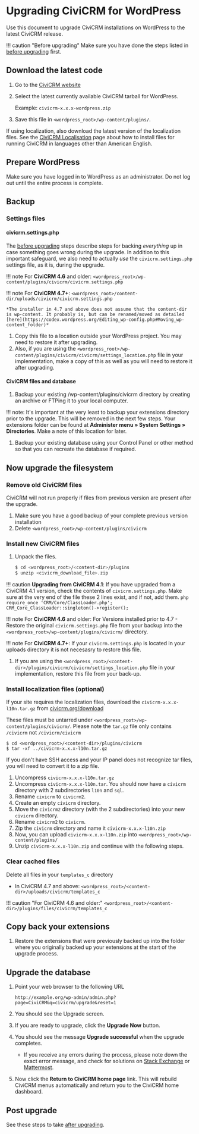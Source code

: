# Upgrading CiviCRM for WordPress

Use this document to upgrade CiviCRM installations on WordPress to the latest CiviCRM release.

!!! caution "Before upgrading"
    Make sure you have done the steps listed in [before upgrading](index.md#before-upgrading) first.

## Download the latest code

1. Go to the [CiviCRM website](https://civicrm.org/download)
1. Select the latest currently available CiviCRM tarball for WordPress.

    Example: `civicrm-x.x.x-wordpress.zip`
   
1. Save this file in `<wordpress_root>/wp-content/plugins/`.

If using localization, also download the latest version of the localization files. See the [CiviCRM Localisation](https://wiki.civicrm.org/confluence/display/CRMDOC/i18n+Administrator%27s+Guide%3A+Using+CiviCRM+in+your+own+language) page about how to install files for running CiviCRM in languages other than American English.


## Prepare WordPress

Make sure you have logged in to WordPress as an administrator. Do not log out until the entire process is complete.

## Backup
### Settings files
#### civicrm.settings.php

The [before upgrading](index.md#before-upgrading) steps describe steps for backing _everything_ up in case something goes wrong during the upgrade. In addition to this important safeguard, we also need to actually _use_ the `civicrm.settings.php` settings file, as it is, during the upgrade.

!!! note For **CiviCRM 4.6** and older:
    `<wordpress_root>/wp-content/plugins/civicrm/civicrm.settings.php`

!!! note For **CiviCRM 4.7+**:
    `<wordpress_root>/content-dir/uploads/civicrm/civicrm.settings.php`

    *The installer in 4.7 and above does not assume that the content-dir is wp-content. It probably is, but can be renamed/moved as detailed [here](https://codex.wordpress.org/Editing_wp-config.php#Moving_wp-content_folder)*
   
1. Copy this file to a location outside your WordPress project. You may need to restore it after upgrading.
1. Also, if you are using the `<wordpress_root>/wp-content/plugins/civicrm/civicrm/settings_location.php` file in your implementation, make a copy of this as well as you will need to restore it after upgrading.

#### CiviCRM files and database
1. Backup your existing <wordpress>/wp-content/plugins/civicrm directory by creating an archive or FTPing it to your local computer.

!!! note: It's important at the very least to backup your extensions directory prior to the upgrade. This will be removed in the next few steps. Your extensions folder can be found at **Administer menu » System Settings » Directories**. Make a note of this location for later.

1. Backup your existing database using your Control Panel or other method so that you can recreate the database if required.

## Now upgrade the filesystem

### Remove old CiviCRM files

CiviCRM will not run properly if files from previous version are present after the upgrade.

1. Make sure you have a good backup of your complete previous version installation
1. Delete `<wordpress_root>/wp-content/plugins/civicrm`

### Install new CiviCRM files

1. Unpack the files.

    ```bash
    $ cd <wordpress_root>/<content-dir>/plugins
    $ unzip <civicrm_download_file>.zip
    ```

!!! caution **Upgrading from CiviCRM 4.1**:
    If you have upgraded from a CiviCRM 4.1 version, check the contents of `civicrm.settings.php`. Make sure at the very end of the file these 2 lines exist, and if not, add them.
    ```php
    require_once 'CRM/Core/ClassLoader.php';
    CRM_Core_ClassLoader::singleton()->register();
    ```

!!! note For **CiviCRM 4.6** and older:
    For Versions installed prior to 4.7 - Restore the original `civicrm.settings.php` file from your backup into the `<wordpress_root>/wp-content/plugins/civicrm/` directory.
    
!!! note For **CiviCRM 4.7+**:
    If your `civicrm.settings.php` is located in your uploads directory it is not necesasry to restore this file.

1. If you are using the `<wordpress_root>/<content-dir>/plugins/civicrm/civicrm/settings_location.php` file in your implementation, restore this file from your back-up.

### Install localization files (optional)

If your site requires the localization files, download the `civicrm-x.x.x-l10n.tar.gz` from [civicrm.org/download](https://civicrm.org/download)

These files must be untarred under `<wordpress_root>/wp-content/plugins/civicrm/`. Please note the `tar.gz` file only contains `/civicrm` not `/civicrm/civicrm`

```
$ cd <wordpress_root>/<content-dir>/plugins/civicrm
$ tar -xf ../civicrm-x.x.x-l10n.tar.gz
```

If you don't have SSH access and your IP panel does not recognize tar files, you will need to convert it to a zip file.

1. Uncompress `civicrm-x.x.x-l10n.tar.gz`
1. Uncompress `civicrm-x.x.x-l10n.tar`. You should now have a `civicrm` directory with 2 subdirectories `l10n` and `sql`.
1. Rename `civicrm` to `civicrm2`.
1. Create an empty `civicrm` directory.
1. Move the `civicrm2` directory (with the 2 subdirectories) into your new `civicrm` directory.
1. Rename `civicrm2` to `civicrm`.
1. Zip the `civicrm` directory and name it `civicrm-x.x.x-l10n.zip`
1. Now, you can upload `civicrm-x.x.x-l10n.zip` into `<wordpress_root>/wp-content/plugins/`
1. Unzip `civicrm-x.x.x-l10n.zip` and continue with the following steps.


### Clear cached files

Delete all files in your `templates_c` directory

* In CiviCRM 4.7 and above:
    `<wordpress_root>/<content-dir>/uploads/civicrm/templates_c`
   
!!! caution "For CiviCRM 4.6 and older:"
    `<wordpress_root>/<content-dir>/plugins/files/civicrm/templates_c`

## Copy back your extensions
1. Restore the extensions that were previously backed up into the folder where you originally backed up your extensions at the start of the upgrade process.

## Upgrade the database

1. Point your web browser to the following URL

    ```
    http://example.org/wp-admin/admin.php?page=CiviCRM&q=civicrm/upgrade&reset=1
    ```

1. You should see the Upgrade screen.
1. If you are ready to upgrade, click the **Upgrade Now** button.
1. You should see the message **Upgrade successful** when the upgrade completes.
    * If you receive any errors during the process, please note down the exact error message, and check for solutions on [Stack Exchange](https://civicrm.stackexchange.com/) or [Mattermost](https://chat.civicrm.org).
   
1. Now click the **Return to CiviCRM home page** link. This will rebuild CiviCRM menus automatically and return you to the CiviCRM home dashboard.


## Post upgrade

See these steps to take [after upgrading](index.md#after-upgrading).

